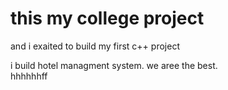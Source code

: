 # this my college project 
and i exaited to build my first c++ project

i build hotel managment system.
we aree the best.<br>
hhhhhhff